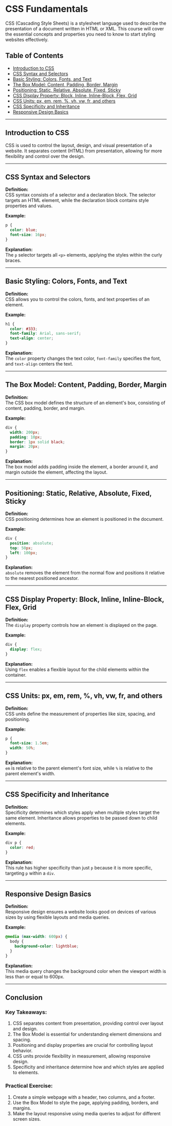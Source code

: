 
# CSS Fundamentals

CSS (Cascading Style Sheets) is a stylesheet language used to describe the presentation of a document written in HTML or XML. This course will cover the essential concepts and properties you need to know to start styling websites effectively.

## Table of Contents
- [Introduction to CSS](#introduction-to-css)
- [CSS Syntax and Selectors](#css-syntax-and-selectors)
- [Basic Styling: Colors, Fonts, and Text](#basic-styling-colors-fonts-and-text)
- [The Box Model: Content, Padding, Border, Margin](#the-box-model-content-padding-border-margin)
- [Positioning: Static, Relative, Absolute, Fixed, Sticky](#positioning-static-relative-absolute-fixed-sticky)
- [CSS Display Property: Block, Inline, Inline-Block, Flex, Grid](#css-display-property-block-inline-inline-block-flex-grid)
- [CSS Units: px, em, rem, %, vh, vw, fr, and others](#css-units-px-em-rem-vh-vw-fr-and-others)
- [CSS Specificity and Inheritance](#css-specificity-and-inheritance)
- [Responsive Design Basics](#responsive-design-basics)

---

## Introduction to CSS

CSS is used to control the layout, design, and visual presentation of a website. It separates content (HTML) from presentation, allowing for more flexibility and control over the design.

---

## CSS Syntax and Selectors

**Definition:**  
CSS syntax consists of a selector and a declaration block. The selector targets an HTML element, while the declaration block contains style properties and values.

**Example:**
```css
p {
  color: blue;
  font-size: 16px;
}
```
**Explanation:**  
The `p` selector targets all `<p>` elements, applying the styles within the curly braces.

---

## Basic Styling: Colors, Fonts, and Text

**Definition:**  
CSS allows you to control the colors, fonts, and text properties of an element.

**Example:**
```css
h1 {
  color: #333;
  font-family: Arial, sans-serif;
  text-align: center;
}
```
**Explanation:**  
The `color` property changes the text color, `font-family` specifies the font, and `text-align` centers the text.

---

## The Box Model: Content, Padding, Border, Margin

**Definition:**  
The CSS box model defines the structure of an element's box, consisting of content, padding, border, and margin.

**Example:**
```css
div {
  width: 200px;
  padding: 10px;
  border: 1px solid black;
  margin: 20px;
}
```
**Explanation:**  
The box model adds padding inside the element, a border around it, and margin outside the element, affecting the layout.

---

## Positioning: Static, Relative, Absolute, Fixed, Sticky

**Definition:**  
CSS positioning determines how an element is positioned in the document.

**Example:**
```css
div {
  position: absolute;
  top: 50px;
  left: 100px;
}
```
**Explanation:**  
`absolute` removes the element from the normal flow and positions it relative to the nearest positioned ancestor.

---

## CSS Display Property: Block, Inline, Inline-Block, Flex, Grid

**Definition:**  
The `display` property controls how an element is displayed on the page.

**Example:**
```css
div {
  display: flex;
}
```
**Explanation:**  
Using `flex` enables a flexible layout for the child elements within the container.

---

## CSS Units: px, em, rem, %, vh, vw, fr, and others

**Definition:**  
CSS units define the measurement of properties like size, spacing, and positioning.

**Example:**
```css
p {
  font-size: 1.5em;
  width: 50%;
}
```
**Explanation:**  
`em` is relative to the parent element's font size, while `%` is relative to the parent element's width.

---

## CSS Specificity and Inheritance

**Definition:**  
Specificity determines which styles apply when multiple styles target the same element. Inheritance allows properties to be passed down to child elements.

**Example:**
```css
div p {
  color: red;
}
```
**Explanation:**  
This rule has higher specificity than just `p` because it is more specific, targeting `p` within a `div`.

---

## Responsive Design Basics

**Definition:**  
Responsive design ensures a website looks good on devices of various sizes by using flexible layouts and media queries.

**Example:**
```css
@media (max-width: 600px) {
  body {
    background-color: lightblue;
  }
}
```
**Explanation:**  
This media query changes the background color when the viewport width is less than or equal to 600px.

---

## Conclusion

### Key Takeaways:
1. CSS separates content from presentation, providing control over layout and design.
2. The Box Model is essential for understanding element dimensions and spacing.
3. Positioning and display properties are crucial for controlling layout behavior.
4. CSS units provide flexibility in measurement, allowing responsive design.
5. Specificity and inheritance determine how and which styles are applied to elements.

### Practical Exercise:
1. Create a simple webpage with a header, two columns, and a footer.
2. Use the Box Model to style the page, applying padding, borders, and margins.
3. Make the layout responsive using media queries to adjust for different screen sizes.
